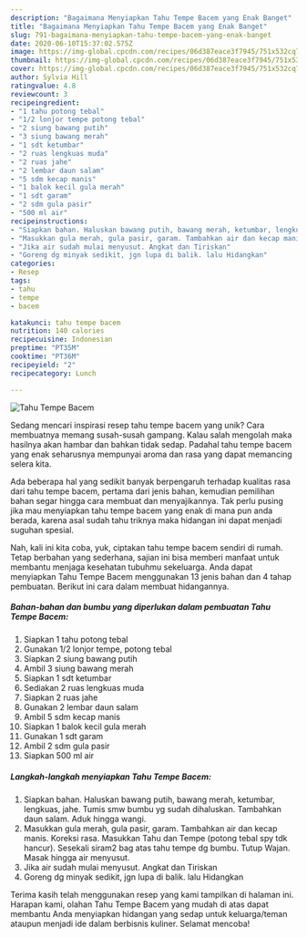 ```yaml
---
description: "Bagaimana Menyiapkan Tahu Tempe Bacem yang Enak Banget"
title: "Bagaimana Menyiapkan Tahu Tempe Bacem yang Enak Banget"
slug: 791-bagaimana-menyiapkan-tahu-tempe-bacem-yang-enak-banget
date: 2020-06-10T15:37:02.575Z
image: https://img-global.cpcdn.com/recipes/06d387eace3f7945/751x532cq70/tahu-tempe-bacem-foto-resep-utama.jpg
thumbnail: https://img-global.cpcdn.com/recipes/06d387eace3f7945/751x532cq70/tahu-tempe-bacem-foto-resep-utama.jpg
cover: https://img-global.cpcdn.com/recipes/06d387eace3f7945/751x532cq70/tahu-tempe-bacem-foto-resep-utama.jpg
author: Sylvia Hill
ratingvalue: 4.8
reviewcount: 3
recipeingredient:
- "1 tahu potong tebal"
- "1/2 lonjor tempe potong tebal"
- "2 siung bawang putih"
- "3 siung bawang merah"
- "1 sdt ketumbar"
- "2 ruas lengkuas muda"
- "2 ruas jahe"
- "2 lembar daun salam"
- "5 sdm kecap manis"
- "1 balok kecil gula merah"
- "1 sdt garam"
- "2 sdm gula pasir"
- "500 ml air"
recipeinstructions:
- "Siapkan bahan. Haluskan bawang putih, bawang merah, ketumbar, lengkuas, jahe. Tumis smw bumbu yg sudah dihaluskan. Tambahkan daun salam. Aduk hingga wangi."
- "Masukkan gula merah, gula pasir, garam. Tambahkan air dan kecap manis. Koreksi rasa. Masukkan Tahu dan Tempe (potong tebal spy tdk hancur). Sesekali siram2 bag atas tahu tempe dg bumbu. Tutup Wajan. Masak hingga air menyusut."
- "Jika air sudah mulai menyusut. Angkat dan Tiriskan"
- "Goreng dg minyak sedikit, jgn lupa di balik. lalu Hidangkan"
categories:
- Resep
tags:
- tahu
- tempe
- bacem

katakunci: tahu tempe bacem 
nutrition: 140 calories
recipecuisine: Indonesian
preptime: "PT35M"
cooktime: "PT36M"
recipeyield: "2"
recipecategory: Lunch

---
```



![Tahu Tempe Bacem](https://img-global.cpcdn.com/recipes/06d387eace3f7945/751x532cq70/tahu-tempe-bacem-foto-resep-utama.jpg)

Sedang mencari inspirasi resep tahu tempe bacem yang unik? Cara membuatnya memang susah-susah gampang. Kalau salah mengolah maka hasilnya akan hambar dan bahkan tidak sedap. Padahal tahu tempe bacem yang enak seharusnya mempunyai aroma dan rasa yang dapat memancing selera kita.



Ada beberapa hal yang sedikit banyak berpengaruh terhadap kualitas rasa dari tahu tempe bacem, pertama dari jenis bahan, kemudian pemilihan bahan segar hingga cara membuat dan menyajikannya. Tak perlu pusing jika mau menyiapkan tahu tempe bacem yang enak di mana pun anda berada, karena asal sudah tahu triknya maka hidangan ini dapat menjadi suguhan spesial.


Nah, kali ini kita coba, yuk, ciptakan tahu tempe bacem sendiri di rumah. Tetap berbahan yang sederhana, sajian ini bisa memberi manfaat untuk membantu menjaga kesehatan tubuhmu sekeluarga. Anda dapat menyiapkan Tahu Tempe Bacem menggunakan 13 jenis bahan dan 4 tahap pembuatan. Berikut ini cara dalam membuat hidangannya.

<!--inarticleads1-->

##### Bahan-bahan dan bumbu yang diperlukan dalam pembuatan Tahu Tempe Bacem:

1. Siapkan 1 tahu potong tebal
1. Gunakan 1/2 lonjor tempe, potong tebal
1. Siapkan 2 siung bawang putih
1. Ambil 3 siung bawang merah
1. Siapkan 1 sdt ketumbar
1. Sediakan 2 ruas lengkuas muda
1. Siapkan 2 ruas jahe
1. Gunakan 2 lembar daun salam
1. Ambil 5 sdm kecap manis
1. Siapkan 1 balok kecil gula merah
1. Gunakan 1 sdt garam
1. Ambil 2 sdm gula pasir
1. Siapkan 500 ml air




<!--inarticleads2-->

##### Langkah-langkah menyiapkan Tahu Tempe Bacem:

1. Siapkan bahan. Haluskan bawang putih, bawang merah, ketumbar, lengkuas, jahe. Tumis smw bumbu yg sudah dihaluskan. Tambahkan daun salam. Aduk hingga wangi.
1. Masukkan gula merah, gula pasir, garam. Tambahkan air dan kecap manis. Koreksi rasa. Masukkan Tahu dan Tempe (potong tebal spy tdk hancur). Sesekali siram2 bag atas tahu tempe dg bumbu. Tutup Wajan. Masak hingga air menyusut.
1. Jika air sudah mulai menyusut. Angkat dan Tiriskan
1. Goreng dg minyak sedikit, jgn lupa di balik. lalu Hidangkan




Terima kasih telah menggunakan resep yang kami tampilkan di halaman ini. Harapan kami, olahan Tahu Tempe Bacem yang mudah di atas dapat membantu Anda menyiapkan hidangan yang sedap untuk keluarga/teman ataupun menjadi ide dalam berbisnis kuliner. Selamat mencoba!
